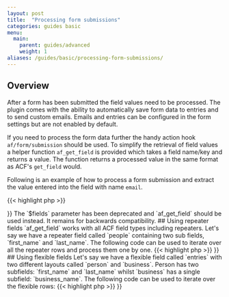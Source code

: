 ```yaml
---
layout: post
title:  "Processing form submissions"
categories: guides basic
menu:
  main:
    parent: guides/advanced
    weight: 1
aliases: /guides/basic/processing-form-submissions/
---
```


## Overview

After a form has been submitted the field values need to be processed. The plugin comes with the ability to automatically save form data to entries and to send custom emails. Emails and entries can be configured in the form settings but are not enabled by default.

If you need to process the form data further the handy action hook `af/form/submission` should be used. To simplify the retrieval of field values a helper function `af_get_field` is provided which takes a field name/key and returns a value. The function returns a processed value in the same format as ACF's `get_field` would.

Following is an example of how to process a form submission and extract the value entered into the field with name `email`.

{{< highlight php >}}
<?php

function handle_form_submission( $form, $fields, $args ) {
    $email = af_get_field( 'email' );
}
add_action( 'af/form/submission', 'handle_form_submission', 10, 3 );

{{< / highlight >}}

The `$fields` parameter has been deprecated and `af_get_field` should be used instead. It remains for backwards compatibility.

## Using repeater fields

`af_get_field` works with all ACF field types including repeaters. Let's say we have a repeater field called `people` containing two sub fields, `first_name` and `last_name`. The following code can be used to iterate over all the repeater rows and process them one by one.

{{< highlight php >}}
<?php

function handle_form_repeater_submission() {
    $people = af_get_field( 'people' );

    // Iterate over all the rows
    foreach ( $people as $person ) {
        // Get the sub field values for the row
        $first_name = $person['first_name'];
        $last_name = $person['last_name'];

        // Use $first_name and $last_name
    }
}
add_action( 'af/form/submission', 'handle_form_repeater_submission', 10, 0 );
{{< / highlight >}}

## Using flexible fields

Let's say we have a flexible field called `entries` with two different layouts called `person` and `business`. Person has two subfields: `first_name` and `last_name` whilst `business` has a single subfield: `business_name`. The following code can be used to iterate over the flexible rows:

{{< highlight php >}}
<?php

function handle_form_flexible_field_submission() {
    $entries = af_get_field( 'entries' );

    // Iterate over all the rows of the flexible field
    foreach ( $entries as $entry ) {
        $layout = $entry['acf_fc_layout'];

        if ( 'person' == $layout ) {
            // Get subfield values for the `person` layout
            $first_name = $entry['first_name'];
            $last_name = $entry['last_name'];

            // Use $first_name and $last_name
        } else if ( 'business' == $layout ) {
            // Get subfield value for the `business` layout
            $business_name = $entry['business_name'];

            // Use $business_name
        }
    }
}
add_action( 'af/form/submission', 'handle_form_flexible_field_submission', 10, 0 );

{{< / highlight >}}